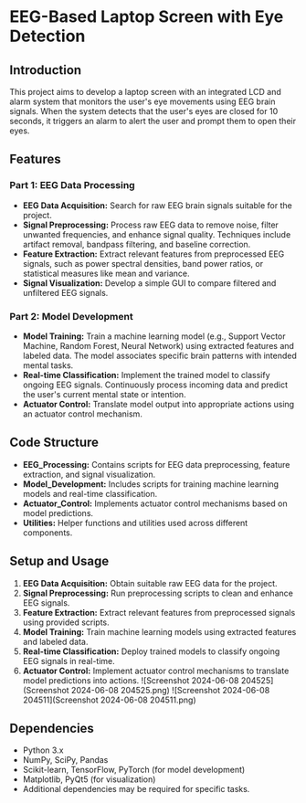 # EEG-Based Laptop Screen with Eye Detection

## Introduction
This project aims to develop a laptop screen with an integrated LCD and alarm system that monitors the user's eye movements using EEG brain signals. When the system detects that the user's eyes are closed for 10 seconds, it triggers an alarm to alert the user and prompt them to open their eyes.

## Features
### Part 1: EEG Data Processing
- **EEG Data Acquisition:** Search for raw EEG brain signals suitable for the project.
- **Signal Preprocessing:** Process raw EEG data to remove noise, filter unwanted frequencies, and enhance signal quality. Techniques include artifact removal, bandpass filtering, and baseline correction.
- **Feature Extraction:** Extract relevant features from preprocessed EEG signals, such as power spectral densities, band power ratios, or statistical measures like mean and variance.
- **Signal Visualization:** Develop a simple GUI to compare filtered and unfiltered EEG signals.

### Part 2: Model Development
- **Model Training:** Train a machine learning model (e.g., Support Vector Machine, Random Forest, Neural Network) using extracted features and labeled data. The model associates specific brain patterns with intended mental tasks.
- **Real-time Classification:** Implement the trained model to classify ongoing EEG signals. Continuously process incoming data and predict the user's current mental state or intention.
- **Actuator Control:** Translate model output into appropriate actions using an actuator control mechanism.

## Code Structure
- **EEG_Processing:** Contains scripts for EEG data preprocessing, feature extraction, and signal visualization.
- **Model_Development:** Includes scripts for training machine learning models and real-time classification.
- **Actuator_Control:** Implements actuator control mechanisms based on model predictions.
- **Utilities:** Helper functions and utilities used across different components.

## Setup and Usage
1. **EEG Data Acquisition:** Obtain suitable raw EEG data for the project.
2. **Signal Preprocessing:** Run preprocessing scripts to clean and enhance EEG signals.
3. **Feature Extraction:** Extract relevant features from preprocessed signals using provided scripts.
4. **Model Training:** Train machine learning models using extracted features and labeled data.
5. **Real-time Classification:** Deploy trained models to classify ongoing EEG signals in real-time.
6. **Actuator Control:** Implement actuator control mechanisms to translate model predictions into actions.
![Screenshot 2024-06-08 204525](Screenshot 2024-06-08 204525.png)
![Screenshot 2024-06-08 204511](Screenshot 2024-06-08 204511.png)


## Dependencies
- Python 3.x
- NumPy, SciPy, Pandas
- Scikit-learn, TensorFlow, PyTorch (for model development)
- Matplotlib, PyQt5 (for visualization)
- Additional dependencies may be required for specific tasks.


